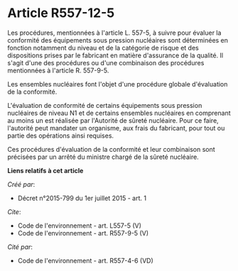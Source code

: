 # Article R557-12-5

Les procédures, mentionnées à l'article L. 557-5, à suivre pour évaluer la conformité des équipements sous pression
nucléaires sont déterminées en fonction notamment du niveau et de la catégorie de risque et des dispositions prises par le
fabricant en matière d'assurance de la qualité. Il s'agit d'une des procédures ou d'une combinaison des procédures
mentionnées à l'article R. 557-9-5.

Les ensembles nucléaires font l'objet d'une procédure globale d'évaluation de la conformité.

L'évaluation de conformité de certains équipements sous pression nucléaires de niveau N1 et de certains ensembles nucléaires
en comprenant au moins un est réalisée par l'Autorité de sûreté nucléaire. Pour ce faire, l'autorité peut mandater un
organisme, aux frais du fabricant, pour tout ou partie des opérations ainsi requises.

Ces procédures d'évaluation de la conformité et leur combinaison sont précisées par un arrêté du ministre chargé de la sûreté
nucléaire.

**Liens relatifs à cet article**

_Créé par_:

  - Décret n°2015-799 du 1er juillet 2015 - art. 1

_Cite_:

  - Code de l'environnement - art. L557-5 (V)
  - Code de l'environnement - art. R557-9-5 (V)

_Cité par_:

  - Code de l'environnement - art. R557-4-6 (VD)
